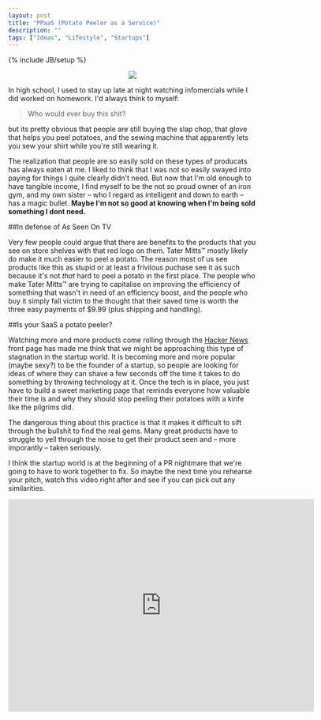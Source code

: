 ```yaml
---
layout: post
title: "PPaaS (Potato Peeler as a Service)"
description: ""
tags: ["Ideas", "Lifestyle", "Startups"]
---
```

{% include JB/setup %}
 
<center>
<img src="http://upload.wikimedia.org/wikipedia/commons/thumb/f/f6/As_seen_on_TV.svg/220px-As_seen_on_TV.svg.png">
</center>

In high school, I used to stay up late at night watching infomercials while I 
did worked on homework. I'd always think to myself:

> Who would ever buy this shit?

but its pretty obvious that people are still buying the slap chop, that glove that
helps you peel potatoes, and the sewing machine that apparently lets you sew 
your shirt while you're still wearing it. 

The realization that people are so easily sold on these types of producats has always 
eaten at me. I liked to think that I was not so easily swayed into paying for things 
I quite clearly didn't need. But now that I'm old enough to have tangible income,
I find myself to be the not so proud owner of an iron gym,  and my own sister &#8211; who
I regard as intelligent and down to earth &#8211; has a magic bullet. **Maybe I'm not so 
good at knowing when I'm being sold something I dont need.**

##In defense of As Seen On TV

Very few people could argue that there are benefits to the products that you see 
on store shelves with that red logo on them. Tater Mitts&#8482; mostly likely
do make it much easier to peel a potato. The reason most of us see products like 
this as stupid or at least a frivilous puchase see it as such because it's not
*that* hard to peel a potato in the first place. The people who make Tater Mitts&#8482;
are trying to capitalise on improving the efficiency of something that wasn't 
in need of an efficiency boost, and the people who buy it simply fall victim 
to the thought that their saved time is worth the three easy payments of $9.99 
(plus shipping and handling).

##Is your SaaS a potato peeler?

Watching more and more products come rolling through the [Hacker News](http://news.ycombinator.com) 
front page has made me think that we might be approaching this type of stagnation in the 
startup world. It is becoming more and more popular (maybe sexy?) to be the founder of
a startup, so people are looking for ideas of where they can shave a few seconds off 
the time it takes to do something by throwing technology at it. Once the tech is in place,
you just have to build a sweet marketing page that reminds everyone how valuable their time is and
why they should stop peeling their potatoes with a kinfe like the pilgrims did.

The dangerous thing about this practice is that it makes it difficult to sift through the 
bullshit to find the real gems. Many great products have to struggle to yell through the noise
to get their product seen and &#8211; more imporantly &#8211; taken seriously. 

I think the startup world is at the beginning of a PR nightmare that we're going to have to 
work together to fix. So maybe the next time you rehearse your pitch, watch this video 
right after and see if you can pick out any similarities.

<iframe width="620" height="430" src="http://www.youtube.com/embed/JpqiyFPdHZ4" frameborder="0" allowfullscreen="">
</iframe>

